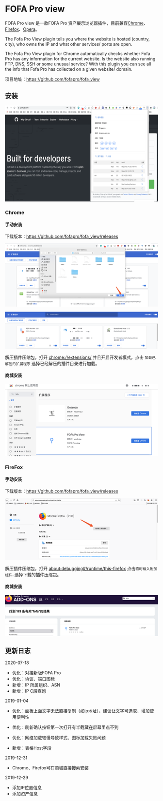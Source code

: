 # FOFA Pro view

FOFA Pro view 是一款FOFA Pro 资产展示浏览器插件，目前兼容[Chrome](https://www.google.com/chrome/)、[Firefox](https://www.mozilla.org/)、[Opera](https://www.opera.com/)。

The Fofa Pro View plugin tells you where the website is hosted (country, city), who owns the IP and what other services/ ports are open.

The Fofa Pro View plugin for Chrome automatically checks whether Fofa Pro has any information for the current website. Is the website also running FTP, DNS, SSH or some unusual service? With this plugin you can see all the info that Fofa Pro has collected on a given website/ domain.

项目地址：https://github.com/fofapro/fofa_view

## 安装

![](images/1.png)

### Chrome

#### 手动安装

下载版本：https://github.com/fofapro/fofa_view/releases

![](images/3.png)

![](images/4.png)

解压插件压缩包，打开 [chrome://extensions/](chrome://extensions/) 并且开启开发者模式，点击 `加载已解压的扩展程序` 选择已经解压的插件目录进行加载。

#### 商城安装

![](images/8.png)

### FireFox

#### 手动安装

下载版本：https://github.com/fofapro/fofa_view/releases

![](images/6.png)

解压插件压缩包，打开 [about:debugging#/runtime/this-firefox](about:debugging#/runtime/this-firefox) 点击`临时载入附加组件…`选择下载的插件压缩包。

#### 商城安装

![](images/7.png)

## 更新日志

2020-07-18

- 优化：对接新版FOFA Pro
- 优化：协议、端口图标
- 新增：IP 所属组织、ASN
- 新增：IP C段查询

2019-01-04

- 优化：面板上面文字无法直接复制（如ip地址），建议让文字可选取，增加使用便利性
  
- 优化：刷新确认按钮第一次打开有半截藏在屏幕里点不到

- 优化：网络加载较慢导致样式、图标加载失败问题

- 新增：表格Host字段

2019-12-31

- Chrome、Firefox可在商城直接搜索安装

2019-12-29

- 添加IP位置信息
- 添加资产信息
